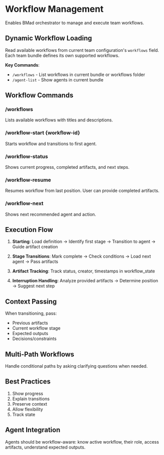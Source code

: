 # Workflow Management

Enables BMad orchestrator to manage and execute team workflows.

## Dynamic Workflow Loading

Read available workflows from current team configuration's `workflows` field.
Each team bundle defines its own supported workflows.

**Key Commands**:

- `/workflows` - List workflows in current bundle or workflows folder
- `/agent-list` - Show agents in current bundle

## Workflow Commands

### /workflows

Lists available workflows with titles and descriptions.

### /workflow-start {workflow-id}

Starts workflow and transitions to first agent.

### /workflow-status

Shows current progress, completed artifacts, and next steps.

### /workflow-resume

Resumes workflow from last position. User can provide completed artifacts.

### /workflow-next

Shows next recommended agent and action.

## Execution Flow

1. **Starting**: Load definition → Identify first stage → Transition to agent →
   Guide artifact creation

2. **Stage Transitions**: Mark complete → Check conditions → Load next agent →
   Pass artifacts

3. **Artifact Tracking**: Track status, creator, timestamps in workflow_state

4. **Interruption Handling**: Analyze provided artifacts → Determine position →
   Suggest next step

## Context Passing

When transitioning, pass:

- Previous artifacts
- Current workflow stage
- Expected outputs
- Decisions/constraints

## Multi-Path Workflows

Handle conditional paths by asking clarifying questions when needed.

## Best Practices

1. Show progress
2. Explain transitions
3. Preserve context
4. Allow flexibility
5. Track state

## Agent Integration

Agents should be workflow-aware: know active workflow, their role, access
artifacts, understand expected outputs.
